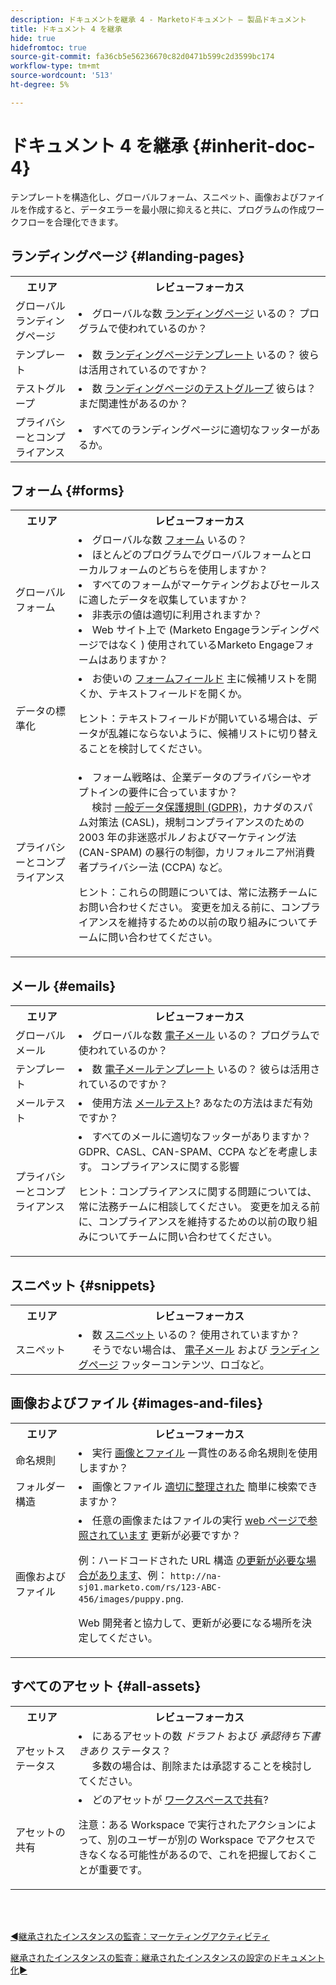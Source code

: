 ```yaml
---
description: ドキュメントを継承 4 - Marketoドキュメント — 製品ドキュメント
title: ドキュメント 4 を継承
hide: true
hidefromtoc: true
source-git-commit: fa36cb5e56236670c82d0471b599c2d3599bc174
workflow-type: tm+mt
source-wordcount: '513'
ht-degree: 5%

---
```


# ドキュメント 4 を継承 {#inherit-doc-4}

テンプレートを構造化し、グローバルフォーム、スニペット、画像およびファイルを作成すると、データエラーを最小限に抑えると共に、プログラムの作成ワークフローを合理化できます。

## ランディングページ {#landing-pages}

<table style="table-layout:auto"> 
 <tbody> 
  <tr> 
   <th style="width:20%">エリア</th> 
   <th>レビューフォーカス</th>
  </tr> 
  <tr> 
   <td>グローバルランディングページ</td> 
   <td><li>グローバルな数 <a href="/help/marketo/product-docs/demand-generation/landing-pages/understanding-landing-pages/understanding-free-form-vs-guided-landing-pages.md" target="_blank">ランディングページ</a> いるの？ プログラムで使われているのか？</li></td>
  </tr>
  <tr> 
   <td>テンプレート</td> 
   <td><li>数 <a href="/help/marketo/product-docs/demand-generation/landing-pages/landing-page-templates/create-a-free-form-landing-page-template.md" target="_blank">ランディングページテンプレート</a> いるの？ 彼らは活用されているのですか？</li></td>
  </tr>
  <tr> 
   <td>テストグループ</td> 
   <td><li>数 <a href="/help/marketo/product-docs/demand-generation/landing-pages/understanding-landing-pages/landing-page-test-groups.md" target="_blank">ランディングページのテストグループ</a> 彼らは？ まだ関連性があるのか？</li></td>
  </tr>
   <tr> 
   <td>プライバシーとコンプライアンス</td> 
   <td><li>すべてのランディングページに適切なフッターがあるか。</li></td>
  </tr>
 </tbody> 
</table>

## フォーム {#forms}

<table style="table-layout:auto"> 
 <tbody> 
  <tr> 
   <th style="width:20%">エリア</th> 
   <th>レビューフォーカス</th>
  </tr> 
  <tr> 
   <td>グローバルフォーム</td> 
   <td><li>グローバルな数 <a href="/help/marketo/product-docs/demand-generation/forms/creating-a-form/create-a-form.md" target="_blank">フォーム</a> いるの？</li>
<li>ほとんどのプログラムでグローバルフォームとローカルフォームのどちらを使用しますか？</li>
<li>すべてのフォームがマーケティングおよびセールスに適したデータを収集していますか？</li>
<li>非表示の値は適切に利用されますか？</li>
<li>Web サイト上で (Marketo Engageランディングページではなく ) 使用されているMarketo Engageフォームはありますか？</li></td>
  </tr>
  <tr> 
   <td>データの標準化</td> 
   <td><li>お使いの <a href="/help/marketo/product-docs/demand-generation/forms/form-fields/add-a-fieldset-to-a-form.md" target="_blank">フォームフィールド</a> 主に候補リストを開くか、テキストフィールドを開くか。</li>
<p>ヒント：テキストフィールドが開いている場合は、データが乱雑にならないように、候補リストに切り替えることを検討してください。</td>
  </tr>
  <tr> 
   <td>プライバシーとコンプライアンス</td> 
   <td><li>フォーム戦略は、企業データのプライバシーやオプトインの要件に合っていますか？ 
   <br/>     検討 <a href="https://business.adobe.com/resources/ebooks/the-gdpr-and-the-marketer.html" target="_blank">一般データ保護規則 (GDPR)</a>，カナダのスパム対策法 (CASL)，規制コンプライアンスのための 2003 年の非迷惑ポルノおよびマーケティング法 (CAN-SPAM) の暴行の制御，カリフォルニア州消費者プライバシー法 (CCPA) など。</li>
<p>ヒント：これらの問題については、常に法務チームにお問い合わせください。 変更を加える前に、コンプライアンスを維持するための以前の取り組みについてチームに問い合わせてください。</td>
  </tr>
 </tbody> 
</table>

## メール {#emails}

<table style="table-layout:auto"> 
 <tbody> 
  <tr> 
   <th style="width:20%">エリア</th> 
   <th>レビューフォーカス</th>
  </tr> 
  <tr> 
   <td>グローバルメール</td> 
   <td><li>グローバルな数 <a href="/help/marketo/product-docs/email-marketing/general/creating-an-email/create-an-email.md" target="_blank">電子メール</a> いるの？ プログラムで使われているのか？</li></td>
  </tr>
  <tr> 
   <td>テンプレート</td> 
   <td><li>数 <a href="/help/marketo/product-docs/email-marketing/general/email-editor-2/create-an-email-template.md" target="_blank">電子メールテンプレート</a> いるの？ 彼らは活用されているのですか？</li></td>
  </tr>
  <tr> 
   <td>メールテスト</td> 
   <td><li>使用方法 <a href="/help/marketo/product-docs/email-marketing/email-programs/email-program-actions/email-test-a-b-test/understanding-email-testing-options.md" target="_blank">メールテスト</a>? あなたの方法はまだ有効ですか？</li></td>
  </tr>
  <tr> 
   <td>プライバシーとコンプライアンス</td> 
   <td><li>すべてのメールに適切なフッターがありますか？ GDPR、CASL、CAN-SPAM、CCPA などを考慮します。 コンプライアンスに関する影響</li>
<p>ヒント：コンプライアンスに関する問題については、常に法務チームに相談してください。 変更を加える前に、コンプライアンスを維持するための以前の取り組みについてチームに問い合わせてください。</td>
  </tr>
 </tbody> 
</table>

## スニペット {#snippets}

<table style="table-layout:auto"> 
 <tbody> 
  <tr> 
   <th style="width:20%">エリア</th> 
   <th>レビューフォーカス</th>
  </tr> 
  <tr> 
   <td>スニペット</td> 
   <td><li>数 <a href="/help/marketo/product-docs/personalization/segmentation-and-snippets/snippets/create-a-snippet.md" target="_blank">スニペット</a> いるの？ 使用されていますか？ 
   <br/>     そうでない場合は、 <a href="/help/marketo/product-docs/email-marketing/general/functions-in-the-editor/add-a-snippet-to-an-email.md" target="_blank">電子メール</a> および <a href="/help/marketo/product-docs/demand-generation/landing-pages/personalizing-landing-pages/add-a-snippet-to-a-landing-page.md" target="_blank">ランディングページ</a> フッターコンテンツ、ロゴなど。</li></td>
  </tr>
 </tbody> 
</table>

## 画像およびファイル {#images-and-files}

<table style="table-layout:auto"> 
 <tbody> 
  <tr> 
   <th style="width:20%">エリア</th> 
   <th>レビューフォーカス</th>
  </tr> 
  <tr> 
   <td>命名規則</td> 
   <td><li>実行 <a href="/help/marketo/product-docs/demand-generation/images-and-files/add-images-and-files-to-marketo.md" target="_blank">画像とファイル</a> 一貫性のある命名規則を使用しますか？</li></td>
  </tr>
  <tr> 
   <td>フォルダー構造</td> 
   <td><li>画像とファイル <a href="/help/marketo/product-docs/demand-generation/images-and-files/organize-your-images-and-files-using-folders.md" target="_blank">適切に整理された</a> 簡単に検索できますか？</li></td>
  </tr>
  <tr> 
   <td>画像およびファイル</td> 
   <td><li>任意の画像またはファイルの実行 <a href="/help/marketo/product-docs/demand-generation/images-and-files/find-the-url-of-an-uploaded-image-or-file.md" target="_blank">web ページで参照されています</a> 更新が必要ですか？ 
   <p>例：ハードコードされた URL 構造 <a href="https://nation.marketo.com/t5/product-documents/upcoming-changes-to-design-studio-urls/ta-p/306632#_Toc54870361" target="_blank">の更新が必要な場合があります</a>、例： <code>http://na-sj01.marketo.com/rs/123-ABC-456/images/puppy.png</code>. 
   <p>Web 開発者と協力して、更新が必要になる場所を決定してください。</li></td>
  </tr>
 </tbody> 
</table>

## すべてのアセット {#all-assets}

<table style="table-layout:auto"> 
 <tbody> 
  <tr> 
   <th style="width:20%">エリア</th> 
   <th>レビューフォーカス</th>
  </tr> 
  <tr> 
   <td>アセットステータス</td> 
   <td><li>にあるアセットの数 <i>ドラフト</i> および <i>承認待ち下書きあり</i> ステータス？
   <br/>     多数の場合は、削除または承認することを検討してください。</li></td>
  </tr>
  <tr> 
   <td>アセットの共有</td> 
   <td><li>どのアセットが <a href="/help/marketo/product-docs/administration/workspaces-and-person-partitions/understanding-workspaces-and-person-partitions.md#sharing-across-workspaces" target="_blank">ワークスペースで共有</a>?</li>
   <p>注意：ある Workspace で実行されたアクションによって、別のユーザーが別の Workspace でアクセスできなくなる可能性があるので、これを把握しておくことが重要です。</td>
  </tr>
 </tbody> 
</table>

<br> 

[◄継承されたインスタンスの監査：マーケティングアクティビティ](/help/marketo/getting-started/inheriting-a-marketo-instance/new-inherit-doc-3.md)

[継承されたインスタンスの監査：継承されたインスタンスの設定のドキュメント化►](/help/marketo/getting-started/inheriting-a-marketo-instance/new-inherit-doc-5.md)
